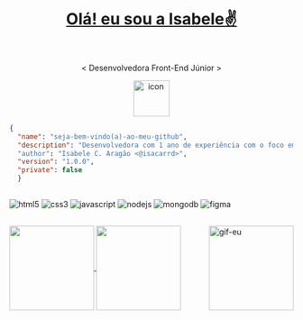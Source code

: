<h1 align="center"><a href="https://github.com/isacarrd">Olá! eu sou a Isabele✌️</a></h1>
          <br>
  <div align="center">
    <p> < Desenvolvedora Front-End Júnior > </p>
    <img src="https://techstack-generator.vercel.app/prettier-icon.svg" alt="icon" width="64" height="64" />
  </div>

```json
{
  "name": "seja-bem-vindo(a)-ao-meu-github", 
  "description": "Desenvolvedora com 1 ano de experiência com o foco em aplicações web.\nLeve conhecimento em JavaScript, Node.JS e MongoDB.\nCostumo usar o FIGMA para modelar meus projetos visualmente falando!"
  "author": "Isabele C. Aragão <@isacarrd>",
  "version": "1.0.0",
  "private": false
  }
```
##

<div>
  <img alt="html5" src="https://img.shields.io/badge/HTML5-E34F26?style=for-the-badge&logo=html5&logoColor=white">
  <img alt="css3" src="https://img.shields.io/badge/CSS3-1572B6?style=for-the-badge&logo=css3&logoColor=white">
  <img alt="javascript" src="https://img.shields.io/badge/JavaScript-323330?style=for-the-badge&logo=javascript&logoColor=F7DF1E">
  <img alt="nodejs" src="https://img.shields.io/badge/Node%20js-339933?style=for-the-badge&logo=nodedotjs&logoColor=white">
  <img alt="mongodb" src="https://img.shields.io/badge/MongoDB-4EA94B?style=for-the-badge&logo=mongodb&logoColor=white">
  <img alt="figma" src="https://img.shields.io/badge/Figma-F24E1E?style=for-the-badge&logo=figma&logoColor=white">
</div>

<!--![isacarrd's GitHub stats](https://github-readme-stats.vercel.app/api?username=isacarrd&theme=darcula&show_icons=true)
![Top Langs](https://github-readme-stats.vercel.app/api/top-langs/?username=isacarrd&theme=darcula&hide_progress=true)-->
##

<a href="https://github.com/isacarrd"> <img alt="gif-eu" align="right" src="https://github.com/user-attachments/assets/d1cc07e9-3f92-4f3d-952e-0cf6627a5739" width=150 height=150></a>
<a href="https://github.com/isacarrd/github-readme-stats">
  <img height=150 align="center" src="https://github-readme-stats.vercel.app/api?username=isacarrd&theme=darcula&show_icons=true" />
</a>
<a href="https://github.com/isacarrd/convoychat">
  <img height=150 align="center" src="https://github-readme-stats.vercel.app/api/top-langs?username=isacarrd&theme=darcula&layout=compact&langs_count=8&card_width=150" />
</a>
